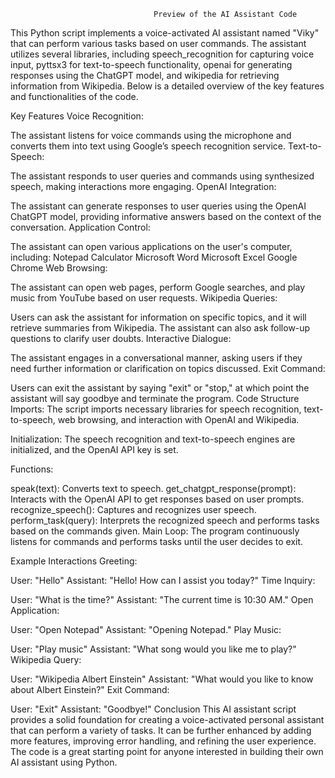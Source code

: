                                     Preview of the AI Assistant Code
This Python script implements a voice-activated AI assistant named "Viky" that can perform various tasks based on user commands. The assistant utilizes several libraries, including speech_recognition for capturing voice input, pyttsx3 for text-to-speech functionality, openai for generating responses using the ChatGPT model, and wikipedia for retrieving information from Wikipedia. Below is a detailed overview of the key features and functionalities of the code.

Key Features
Voice Recognition:

The assistant listens for voice commands using the microphone and converts them into text using Google’s speech recognition service.
Text-to-Speech:

The assistant responds to user queries and commands using synthesized speech, making interactions more engaging.
OpenAI Integration:

The assistant can generate responses to user queries using the OpenAI ChatGPT model, providing informative answers based on the context of the conversation.
Application Control:

The assistant can open various applications on the user's computer, including:
Notepad
Calculator
Microsoft Word
Microsoft Excel
Google Chrome
Web Browsing:

The assistant can open web pages, perform Google searches, and play music from YouTube based on user requests.
Wikipedia Queries:

Users can ask the assistant for information on specific topics, and it will retrieve summaries from Wikipedia. The assistant can also ask follow-up questions to clarify user doubts.
Interactive Dialogue:

The assistant engages in a conversational manner, asking users if they need further information or clarification on topics discussed.
Exit Command:

Users can exit the assistant by saying "exit" or "stop," at which point the assistant will say goodbye and terminate the program.
Code Structure
Imports: The script imports necessary libraries for speech recognition, text-to-speech, web browsing, and interaction with OpenAI and Wikipedia.

Initialization: The speech recognition and text-to-speech engines are initialized, and the OpenAI API key is set.

Functions:

speak(text): Converts text to speech.
get_chatgpt_response(prompt): Interacts with the OpenAI API to get responses based on user prompts.
recognize_speech(): Captures and recognizes user speech.
perform_task(query): Interprets the recognized speech and performs tasks based on the commands given.
Main Loop: The program continuously listens for commands and performs tasks until the user decides to exit.

Example Interactions
Greeting:

User: "Hello"
Assistant: "Hello! How can I assist you today?"
Time Inquiry:

User: "What is the time?"
Assistant: "The current time is 10:30 AM."
Open Application:

User: "Open Notepad"
Assistant: "Opening Notepad."
Play Music:

User: "Play music"
Assistant: "What song would you like me to play?"
Wikipedia Query:

User: "Wikipedia Albert Einstein"
Assistant: "What would you like to know about Albert Einstein?"
Exit Command:

User: "Exit"
Assistant: "Goodbye!"
Conclusion
This AI assistant script provides a solid foundation for creating a voice-activated personal assistant that can perform a variety of tasks. It can be further enhanced by adding more features, improving error handling, and refining the user experience. The code is a great starting point for anyone interested in building their own AI assistant using Python.
